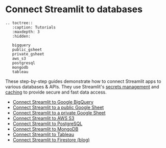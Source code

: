 # Connect Streamlit to databases

```eval_rst
.. toctree::
   :caption: Tutorials
   :maxdepth: 3
   :hidden:

   bigquery
   public_gsheet
   private_gsheet
   aws_s3
   postgresql
   mongodb
   tableau
```

These step-by-step guides demonstrate how to connect Streamlit apps to various databases & APIs. They use Streamlit's [secrets management](../deploy_streamlit_app.html#secrets-management) and [caching](../caching.md) to provide secure and fast data access.

 - [Connect Streamlit to Google BigQuery](bigquery.md)
 - [Connect Streamlit to a public Google Sheet](public_gsheet.md)
 - [Connect Streamlit to a private Google Sheet](private_gsheet.md)
 - [Connect Streamlit to AWS S3](aws_s3.md)
 - [Connect Streamlit to PostgreSQL](postgresql.md)
 - [Connect Streamlit to MongoDB](mongodb.md)
 - [Connect Streamlit to Tableau](tableau.md)
 - [Connect Streamlit to Firestore (blog)](https://blog.streamlit.io/streamlit-firestore/)
